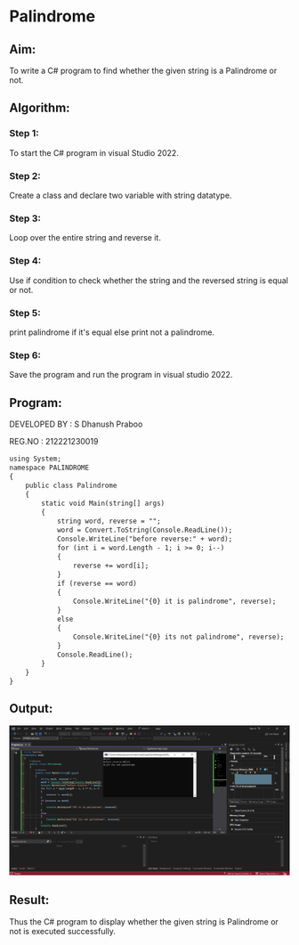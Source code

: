 # Palindrome

## Aim:
To write a C# program to find whether the given string is a Palindrome or not.

## Algorithm:
### Step 1:
To start the C# program in visual Studio 2022.

### Step 2:
Create a class and declare two variable with string datatype.

### Step 3:
Loop over the entire string and reverse it.

### Step 4:
Use if condition to check whether the string and the reversed string is equal or not.

### Step 5:
print palindrome if it's equal else print not a palindrome.

### Step 6:
Save the program and run the program in visual studio 2022.

## Program:
DEVELOPED BY : S Dhanush Praboo

REG.NO : 212221230019
~~~
using System;
namespace PALINDROME
{
    public class Palindrome
    {
        static void Main(string[] args)
        {
            string word, reverse = "";
            word = Convert.ToString(Console.ReadLine());
            Console.WriteLine("before reverse:" + word);
            for (int i = word.Length - 1; i >= 0; i--)
            {
                reverse += word[i];
            }
            if (reverse == word)
            {
                Console.WriteLine("{0} it is palindrome", reverse);
            }
            else
            {
                Console.WriteLine("{0} its not palindrome", reverse);
            }
            Console.ReadLine();
        }
    }
}
~~~
## Output:
![out](op.png)

## Result:
Thus the C# program to display whether the given string is Palindrome or not is executed successfully.
